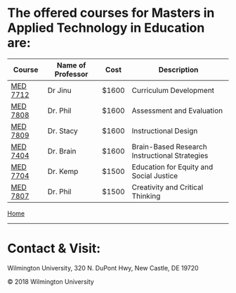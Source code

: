 
# The offered courses for Masters in Applied Technology in Education are:

|Course | Name of Professor |Cost | Description
|---    | ---               | --- | ---
|[MED 7712](med7712.md) | Dr Jinu | $1600|Curriculum Development
|[MED 7808](med7808.md) | Dr. Phil| $1600| Assessment and Evaluation
|[MED 7809](med7809.md) | Dr. Stacy | $1600 |Instructional Design
|[MED 7404](med7404.md) | Dr. Brain | $1600 |Brain-Based Research Instructional Strategies
|[MED 7704](med7704.md) | Dr. Kemp| $1500 | Education for Equity and Social Justice
|[MED 7807](med7807.md) | Dr. Phil | $1500 |Creativity and Critical Thinking 

[Home](https://tuojeanbaptiste.github.io/TeamC/)

---

# Contact & Visit: 
Wilmington University, 
320 N. 
DuPont Hwy, 
New Castle, DE 19720 

<div>
   &copy; 2018 Wilmington University
</div>
